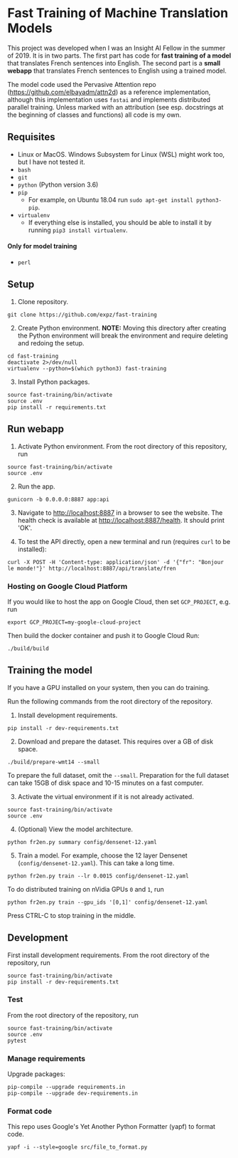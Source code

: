 # Fast Training of Machine Translation Models

This project was developed when I was an Insight AI Fellow in the summer of 2019. It is in two parts. The first part has code for __fast training of a model__ that translates French sentences into English. The second part is a __small webapp__ that translates French sentences to English using a trained model.

The model code used the Pervasive Attention repo (https://github.com/elbayadm/attn2d) as a reference implementation, although this implementation uses `fastai` and implements distributed parallel training. Unless marked with an attribution (see esp. docstrings at the beginning of classes and functions) all code is my own.

## Requisites

- Linux or MacOS. Windows Subsystem for Linux (WSL) might work too, but I have not tested it.
- `bash`
- `git`
- `python` (Python version 3.6)
- `pip`
  * For example, on Ubuntu 18.04 run `sudo apt-get install python3-pip`.
- `virtualenv`
  * If everything else is installed, you should be able to install it by running `pip3 install virtualenv`.

#### Only for model training

- `perl`

## Setup

1. Clone repository.
```
git clone https://github.com/expz/fast-training
```

2. Create Python environment. __NOTE:__ Moving this directory after creating the Python environment will break the environment and require deleting and redoing the setup.
```
cd fast-training
deactivate 2>/dev/null
virtualenv --python=$(which python3) fast-training
```

3. Install Python packages.
```
source fast-training/bin/activate
source .env
pip install -r requirements.txt
```

## Run webapp

1. Activate Python environment. From the root directory of this repository, run
```
source fast-training/bin/activate
source .env
```

2. Run the app.
```
gunicorn -b 0.0.0.0:8887 app:api
```

3. Navigate to [http://localhost:8887](http://localhost:8887) in a browser to see the website. The health check is available at [http://localhost:8887/health](http://localhost:8887/health). It should print 'OK'.

4. To test the API directly, open a new terminal and run (requires `curl` to be installed):
```
curl -X POST -H 'Content-type: application/json' -d '{"fr": "Bonjour le monde!"}' http://localhost:8887/api/translate/fren
```

### Hosting on Google Cloud Platform

If you would like to host the app on Google Cloud, then set `GCP_PROJECT`, e.g. run
```
export GCP_PROJECT=my-google-cloud-project
```
Then build the docker container and push it to Google Cloud Run:
```
./build/build
```

## Training the model

If you have a GPU installed on your system, then you can do training.

Run the following commands from the root directory of the repository.

1. Install development requirements.
```
pip install -r dev-requirements.txt
```

2. Download and prepare the dataset. This requires over a GB of disk space.
```
./build/prepare-wmt14 --small
```
To prepare the full dataset, omit the `--small`. Preparation for the full dataset can take 15GB of disk space and 10-15 minutes on a fast computer. 

3. Activate the virtual environment if it is not already activated.
```
source fast-training/bin/activate
source .env
```

4. (Optional) View the model architecture.
```
python fr2en.py summary config/densenet-12.yaml
```

5. Train a model. For example, choose the 12 layer Densenet (`config/densenet-12.yaml`). This can take a long time.
```
python fr2en.py train --lr 0.0015 config/densenet-12.yaml
```
To do distributed training on nVidia GPUs `0` and `1`, run
```
python fr2en.py train --gpu_ids '[0,1]' config/densenet-12.yaml
```
Press CTRL-C to stop training in the middle.

## Development

First install development requirements. From the root directory of the repository, run
```
source fast-training/bin/activate
pip install -r dev-requirements.txt
```

### Test

From the root directory of the repository, run
```
source fast-training/bin/activate
source .env
pytest
```

### Manage requirements

Upgrade packages:
```
pip-compile --upgrade requirements.in
pip-compile --upgrade dev-requirements.in
```

### Format code

This repo uses Google's Yet Another Python Formatter (yapf) to format code.
```
yapf -i --style=google src/file_to_format.py
```
